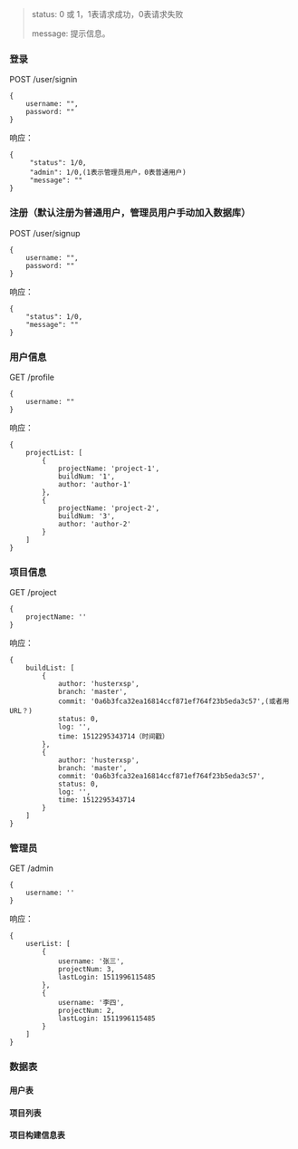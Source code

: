 > status: 0 或 1，1表请求成功，0表请求失败
> 
> message: 提示信息。

### 登录
POST /user/signin
```
{
    username: "",
    password: ""
}
```
响应：
```
{
     "status": 1/0,
     "admin": 1/0,(1表示管理员用户，0表普通用户)
     "message": ""
}
```

### 注册（默认注册为普通用户，管理员用户手动加入数据库）
POST /user/signup
```
{
    username: "",
    password: ""
}
```
响应：
```
{
    "status": 1/0,
    "message": ""
}
```

### 用户信息
GET /profile
```
{
    username: ""
}
```
响应：
```
{
    projectList: [
        {
            projectName: 'project-1',
            buildNum: '1',
            author: 'author-1'
        },
        {
            projectName: 'project-2',
            buildNum: '3',
            author: 'author-2'
        }
    ]
}

```

### 项目信息
GET /project

```
{
    projectName: ''
}
```
响应：
```
{
    buildList: [
        {
            author: 'husterxsp',
            branch: 'master',
            commit: '0a6b3fca32ea16814ccf871ef764f23b5eda3c57',(或者用URL？)
            status: 0,
            log: '',
            time: 1512295343714（时间戳）
        },
        {
            author: 'husterxsp',
            branch: 'master',
            commit: '0a6b3fca32ea16814ccf871ef764f23b5eda3c57',
            status: 0,
            log: '',
            time: 1512295343714
        }
    ]
}
```

### 管理员
GET /admin
```
{
    username: ''
}
```
响应：
```
{
    userList: [
        {
            username: '张三',
            projectNum: 3,
            lastLogin: 1511996115485
        },
        {
            username: '李四',
            projectNum: 2,
            lastLogin: 1511996115485
        }
    ]
}
```

### 数据表
#### 用户表 

#### 项目列表 


#### 项目构建信息表

